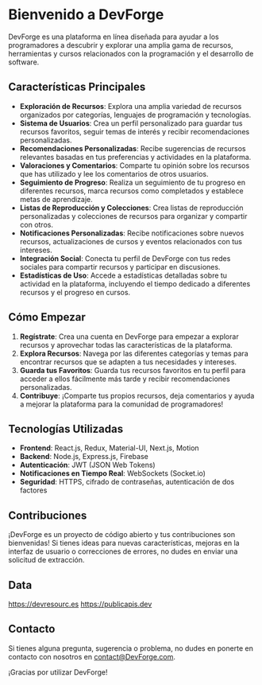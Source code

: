 # Bienvenido a DevForge

DevForge es una plataforma en línea diseñada para ayudar a los programadores a descubrir y explorar una amplia gama de recursos, herramientas y cursos relacionados con la programación y el desarrollo de software.

## Características Principales

- **Exploración de Recursos**: Explora una amplia variedad de recursos organizados por categorías, lenguajes de programación y tecnologías.
- **Sistema de Usuarios**: Crea un perfil personalizado para guardar tus recursos favoritos, seguir temas de interés y recibir recomendaciones personalizadas.
- **Recomendaciones Personalizadas**: Recibe sugerencias de recursos relevantes basadas en tus preferencias y actividades en la plataforma.
- **Valoraciones y Comentarios**: Comparte tu opinión sobre los recursos que has utilizado y lee los comentarios de otros usuarios.
- **Seguimiento de Progreso**: Realiza un seguimiento de tu progreso en diferentes recursos, marca recursos como completados y establece metas de aprendizaje.
- **Listas de Reproducción y Colecciones**: Crea listas de reproducción personalizadas y colecciones de recursos para organizar y compartir con otros.
- **Notificaciones Personalizadas**: Recibe notificaciones sobre nuevos recursos, actualizaciones de cursos y eventos relacionados con tus intereses.
- **Integración Social**: Conecta tu perfil de DevForge con tus redes sociales para compartir recursos y participar en discusiones.
- **Estadísticas de Uso**: Accede a estadísticas detalladas sobre tu actividad en la plataforma, incluyendo el tiempo dedicado a diferentes recursos y el progreso en cursos.

## Cómo Empezar

1. **Regístrate**: Crea una cuenta en DevForge para empezar a explorar recursos y aprovechar todas las características de la plataforma.
2. **Explora Recursos**: Navega por las diferentes categorías y temas para encontrar recursos que se adapten a tus necesidades y intereses.
3. **Guarda tus Favoritos**: Guarda tus recursos favoritos en tu perfil para acceder a ellos fácilmente más tarde y recibir recomendaciones personalizadas.
4. **Contribuye**: ¡Comparte tus propios recursos, deja comentarios y ayuda a mejorar la plataforma para la comunidad de programadores!
   
## Tecnologías Utilizadas

- **Frontend**: React.js, Redux, Material-UI, Next.js, Motion
- **Backend**: Node.js, Express.js, Firebase
- **Autenticación**: JWT (JSON Web Tokens)
- **Notificaciones en Tiempo Real**: WebSockets (Socket.io)
- **Seguridad**: HTTPS, cifrado de contraseñas, autenticación de dos factores

## Contribuciones

¡DevForge es un proyecto de código abierto y tus contribuciones son bienvenidas! Si tienes ideas para nuevas características, mejoras en la interfaz de usuario o correcciones de errores, no dudes en enviar una solicitud de extracción.

## Data
https://devresourc.es
https://publicapis.dev
## Contacto

Si tienes alguna pregunta, sugerencia o problema, no dudes en ponerte en contacto con nosotros en [contact@DevForge.com](mailto:contact@DevForge.com).

¡Gracias por utilizar DevForge!
